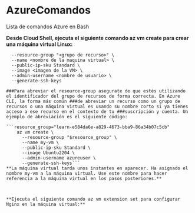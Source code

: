 # AzureComandos
Lista de comandos Azure en Bash 

**Desde Cloud Shell, ejecuta el siguiente comando az vm create para crear una máquina virtual Linux:**
```az vm create \
  --resource-group "<grupo de recurso>" \
  --name <nombre de la maquina virtual> \
  --public-ip-sku Standard \
  --image <imagen de la VM> \
  --admin-username <nombre de usuario> \
  --generate-ssh-keys  

###Para abreviar el resource-group asegurate de que estés utilizando el identificador del grupo de recursos de forma correcta. En Azure CLI, la forma más común ###de abreviar un recurso como un grupo de recursos o una máquina virtual es usando su nombre corto si ya tienes acceso a ese recurso en el contexto de tu ###suscripción y cuenta. Un ejemplo de abreviación es el siguiente código:

```resource_group="learn-e584da6e-a829-4673-bba9-86a34b07c5cb"
    az vm create \
      --resource-group "$resource_group" \
      --name my-vm \
      --public-ip-sku Standard \
      --image Ubuntu2204 \
      --admin-username azureuser \
      --generate-ssh-keys```
**La máquina virtual tarda unos instantes en aparecer. Ha asignado el nombre my-vm a la máquina virtual. Use este nombre para hacer referencia a la máquina virtual en los pasos posteriores.**



**Ejecuta el siguiente comando az vm extension set para configurar Nginx en la máquina virtual:**
